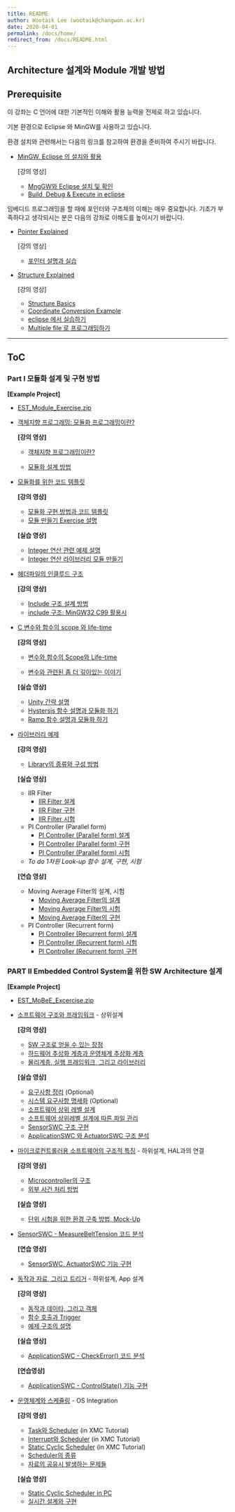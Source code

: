 ```yaml
---
title: README
author: Wootaik Lee (wootaik@changwon.ac.kr)  
date: 2020-04-01
permalink: /docs/home/
redirect_from: /docs/README.html
---
```


## Architecture 설계와 Module 개발 방법 



## Prerequisite

이 강좌는 C 언어에 대한 기본적인 이해와 활용 능력을 전제로 하고 있습니다.



기본 환경으로 Eclipse 와 MinGW를 사용하고 있습니다.

환경 설치와 관련해서는 다음의 링크를 참고하여 환경을 준비하여 주시기 바랍니다.

* [MinGW, Eclipse 의 설치와 활용](https://drive.google.com/open?id=1FkhYFFAEmGat5U7Kgm_GGp6buNXcvpAE)

    [강의 영상]

    *   [MngGW와 Eclipse 설치 및 확인](https://drive.google.com/file/d/14SHD8eoIiCZvUsSrb5ktnx6DXgHRYQKM/preview)
    * [Build, Debug & Execute in eclipse](https://drive.google.com/file/d/1_m_x13QxEMPcEFXvXC1crUasRlZ_fiPA/preview)



임베디드 프로그래밍을 할 때에 포인터와 구조체의 이해는 매우 중요합니다. 기초가 부족하다고 생각되시는 분은 다음의 강좌로 이해도를 높이시기 바랍니다.

* [Pointer Explained](https://drive.google.com/open?id=1cKt-nrCICur0RolgPjs3Vnoqht87TLCC)

    [강의 영상]

    *   [포인터 설명과 실습](https://drive.google.com/file/d/1SD4caT_NLkwG2wqNwux-GBdDW4dwzni2/preview)


* [Structure Explained](https://drive.google.com/open?id=1oL-zrpJo9GTqf-EiNhd8paEi6IkrKi-v)

    [강의 영상]

    *   [Structure Basics](https://drive.google.com/file/d/18W6ENEpPz5X-rA4iCAkLgZIH6goEMcFg/preview)
    *   [Coordinate Conversion Example](https://drive.google.com/file/d/18B8Skja7U-RaXfz3F6xayb7oO0HLz983/preview)
    *   [eclipse 에서 실습하기](https://drive.google.com/file/d/1BXBUFGQ6lefWss_g_PxaST56gI6CcHuk/preview)
    *   [Multiple file 로 프로그래밍하기](https://drive.google.com/file/d/1Rbf-45qO6XynkK2U5VySJ1r9r4-wuqzO/preview)



------



## ToC



### **Part I** 모듈화 설계 및 구현 방법

**[Example Project]**

* [EST_Module_Exercise.zip](https://drive.google.com/open?id=1lqG-vVjvRZo1ia-wUIrsnUuGds661ot6)

    

* [객체지향 프로그래밍: 모듈화 프로그래밍이란?](./ModularProgramming.md)

    **[강의 영상]**

    * [객체지향 프로그래밍이란?](https://drive.google.com/file/d/1WJAGiKlqxzWe2TsnW8NSQY8y_lNfE7ik/preview)

    * [모듈화 설계 방법](https://drive.google.com/file/d/1OR9xyQEB8eNbtNHmGtTy9i8KALeAXLLf/preview)



* [모듈화를 위한 코드 템플릿](./ModuleCodeTemplate.md)

    **[강의 영상]**

    * [모듈화 구현 방법과 코드 템플릿](https://drive.google.com/file/d/11rVY1j5vhZt9zHR8E1VLFXA4SAGprZQY/preview)
    * [모듈 만들기 Exercise 설명](https://drive.google.com/file/d/1QYOnF08XWJvdkABWVE9Sf0g4pirsXp8O/preview)

    **[실습 영상]**

    * [Integer 연산 관련 예제 설명](https://drive.google.com/file/d/1e6H5nBCv2Hr_9nlxSbGhaSilG7oD3L3M/preview)
    * [Integer 연산 라이브러리 모듈 만들기](https://drive.google.com/file/d/1Gdlr70y65__ydx5UpZb2CCx_o_fc99rI/preview)

    

* [헤더파일의 인클루드 구조](./Includes.md)

	**[강의 영상]**

    * [Include 구조 설계 방법](https://drive.google.com/open?id=1-domEgxfBXBaHZnovtcVfTGlC3kO2-Jg)
    * [include 구조: MinGW32 C99  활용시](https://drive.google.com/open?id=1gE4JBr8AJUy6y6WT4skKjXE3aX6dkyXQ)

    

* [C 변수와 함수의 scope 와 life-time](ScopeLifeTime.md)

    **[강의 영상]**

    * [변수와 함수의 Scope와 Life-time](https://drive.google.com/open?id=1Y-L_W4hO0vLT9yQR3Q05qlEDkmSkV19g)

    * [변수와 관련된 좀 더 깊이있는 이야기](https://drive.google.com/open?id=171N17Bor3TZMEzyfJSEumDBqrUyH-oXL)

    **[실습 영상]**

    * [Unity 간략 설명](https://drive.google.com/file/d/11w7y53zlyKFL466XA88T4Xuesxvpwp14/preview) 
    * [Hystersis 함수 설명과 모듈화 하기](https://drive.google.com/file/d/1nBxdQqpYLkiaClMd5ebEZ0ipYS9XPibe/preview)
    * [Ramp 함수 설명과 모듈화 하기](https://drive.google.com/file/d/1BAkADshPkg4o5BVYhVW0te5E7m1qa3Pk/preview)

    


* [라이브러리 예제](LibExample.md)

    **[강의 영상]**

    *   [Library의 종류와 구성 방법](https://drive.google.com/file/d/1gVnXNs8KRiqGDg8t6w-JIFtPp9CJYGEU/view?usp=sharing)
    
    **[실습 영상]**
    
    * IIR Filter
        * [IIR Filter 설계](https://drive.google.com/file/d/10tPIrYRqRq-_P1twnlc2eTfAt1QJoaoc/view?usp=sharing)
        * [IIR Filter 구현](https://drive.google.com/file/d/1bZh3sAO5qEPVEt7DPI0PJd3X2SgHl8yp/view?usp=sharing)
        * [IIR Filter 시험](https://drive.google.com/file/d/1e9TmYn7BW3ZTdpmnbq_MTiwre7zCyKVK/view?usp=sharing)
	* PI Controller (Parallel form)
        * [PI Controller (Parallel form) 설계](https://drive.google.com/file/d/1ze03PQcIVrx_ydV-ibdUz6FIG3P6cWnZ/view?usp=sharing)
        * [PI Controller (Parallel form) 구현](https://drive.google.com/file/d/1Ylanp82TT6PWTUoKjne5hCviVnUA-brA/view?usp=sharing)
        * [PI Controller (Parallel form) 시험](https://drive.google.com/file/d/1XA5kqUH1D6MLr3wja-AhG79FEYVIjA-v/view?usp=sharing)
    * _To do 1차원 Look-up 함수 설계, 구현, 시험_
    
    **[연습 영상]**
    
    * Moving Average Filter의 설계, 시험
        * [Moving Average Filter의 설계](https://drive.google.com/file/d/1d959Pb2HUTEmRw4gG7QCuKgQQnuo0Fb0/view?usp=sharing) 
        * [Moving Average Filter의 시험](https://drive.google.com/file/d/1JLEXuN7i-pCw7uEetKfPLKL6I6VqTYv2/view?usp=sharing) 
        * [Moving Average Filter의 구현](https://drive.google.com/file/d/1rK--JKYZ5Ot1B0GDz50P2y5W1a_R6Cg7/view?usp=sharing) 
    * PI Controller (Recurrent form)
        * [PI Controller (Recurrent form) 설계](https://drive.google.com/file/d/1lPDFCBqV5RFrpv1YJEXoTmmj9hkhU5hf/view?usp=sharing)
        * [PI Controller (Recurrent form) 시험](https://drive.google.com/file/d/1ONq3sQ-2LW4ln5kqlAeNJhRFz1S3v3fq/view?usp=sharing)
        * [PI Controller (Recurrent form) 구현](https://drive.google.com/file/d/1sfIzOOrPMEjW_bBUiGTA-Frg-h5QefgI/view?usp=sharing)
    
    
    

### PART II Embedded Control System을 위한 SW Architecture 설계

**[Example Project]**

* [EST_MoBeE_Excercise.zip](https://drive.google.com/file/d/1lqG-vVjvRZo1ia-wUIrsnUuGds661ot6/view?usp=sharing)



* [소프트웨어 구조와 프래임워크](./ArchFramework.md)  - 상위설계
  
    **[강의 영상]**
    
    * [SW 구조로 얻을 수 있는 장점](https://drive.google.com/file/d/16YGYYwft4EZqYiwkK8qQ4c6kd0SyQ_VS/view?usp=sharing)
    * [하드웨어 추상화 계층과 운영체계 추상화 계층](https://drive.google.com/file/d/1hl8litHF3RJydke84yXvOuQRacX2Gqlv/view?usp=sharing)
    * [물리계층, 실행 프래임워크, 그리고 라이브러리](https://drive.google.com/file/d/1KMc9GU6T__c0KBvnHtZf-5BgIdjTnwT8/view?usp=sharing)
    
    **[실습 영상]**
    
    * [요구사항 정리](https://drive.google.com/file/d/1W8jICtiDo7aHKQMBWXFh4SWfrkXKnaKb/view?usp=sharing) (Optional)
    * [시스템 요구사항 명세화](https://drive.google.com/file/d/1nIabKiyQcJyHFxzXwLu0v2TCQ1c568Bm/view?usp=sharing) (Optional)
    * [소프트웨어 상위 레벨 설계](https://drive.google.com/file/d/1zn5YwPK3NtXopJgbsLcntMGEYePr1zJp/view?usp=sharing)
    * [소프트웨어 상위레벨 설계에 따른 파일 관리](https://drive.google.com/file/d/1cIMAFbdryAcBhyWxMcE25PqJjqTNFruh/view?usp=sharing)
    * [SensorSWC 구조 구현](https://drive.google.com/file/d/1GbUsAzfDfclbmBjXYV9R_iBT0SZR93Zy/view?usp=sharing)
    * [ApplicationSWC 와 ActuatorSWC 구조 분석](https://drive.google.com/file/d/1h5ZXgE6YqYwHa2Ez2xnHFSWZSa9O7Cby/view?usp=sharing)



* [마이크로컨트롤러용 소프트웨어의 구조적 특징](uControllerFeatures.md) - 하위설계, HAL과의 연결
  
    **[강의 영상]**
    
    * [Microcontroller의 구조](https://drive.google.com/file/d/1D1VFABJH4zWb031hw-VDt5dw-gjW92uR/view?usp=sharing)
    * [외부 사건 처리 방법](https://drive.google.com/file/d/1x7fhCXcEFfXJKDLNpNPsPjsXrvMKH1xl/view?usp=sharing)
    
    **[실습 영상]**
    
    * [단위 시험을 위한 환경 구축 방법, Mock-Up](https://drive.google.com/file/d/10gO9lK0jw1aAgqJw7ju03JiklemCVP72/view?usp=sharing)
* [SensorSWC - MeasureBeltTension 코드 분석](https://drive.google.com/file/d/1TG-dEI4hs295DwqyH2d9HCwKuL7tGVla/view?usp=sharing)
  
  **[연습 영상]**
  
  * [SensorSWC, ActuatorSWC 기능 구현](https://drive.google.com/file/d/1Xv3SXLclULKAxrZFZQZeoZzU7Iec1QxF/view?usp=sharing)
  
  
  
* [동작과 자료, 그리고 트리거](BehaviorDataTrigger.md) - 하위설계, App 설계
  
    **[강의 영상]**
    
    * [동작과 데이타, 그리고 객체](https://drive.google.com/file/d/14gFxS0aSWmVONhztlyz6i_wZp4oXDOPm/view?usp=sharing)
    * [함수 호출과 Trigger](https://drive.google.com/file/d/136bfiHLitqsFWcfTevOgf5w3nH1wceDj/view?usp=sharing)
    * [예제 구조의 설명](https://drive.google.com/file/d/1UB_1T2RAbZmQppbTW-moeRvr3H53u-_Y/view?usp=sharing)
    
    **[실습 영상]**
    
    * [ApplicationSWC - CheckError() 코드 분석](https://drive.google.com/file/d/1SMjbWbwfOgLRU_9zAPUJWQNW1crwuw8l/view?usp=sharing)
    
    **[연습영상]**
    
    * [ApplicationSWC - ControlState() 기능 구현](https://drive.google.com/file/d/1RjPTgTF0p1qORD9A3TpgLJGT3wFTv9tU/view?usp=sharing)
    
    


* [운영체계와 스케쥴링](StaticSche.md) - OS Integration
  
    **[강의 영상]**
    
    * [Task와 Scheduler](https://drive.google.com/file/d/1Um0yAoTekPtPTO52jJGZB3hv0qRuKHF4/view?usp=sharing) (in XMC Tutorial)
    * [Interrupt와 Scheduler](https://drive.google.com/file/d/1kV4IVsf8exh7cg4LM5M9tuRNK6El1AcS/view?usp=sharing) (in XMC Tutorial)
    * [Static Cyclic Scheduler](https://drive.google.com/file/d/1_O12IdvWccj77IUbqQTeJ8hzNS_9RYZb/view?usp=sharing) (in XMC Tutorial)
    * [Scheduler의 종류](https://drive.google.com/file/d/1S1Xegr5t-4RDMNKtxcPJABejRFy2HMha/view?usp=sharing)
    * [자료의 공유시 발생하는 문제들](https://drive.google.com/file/d/1cUXXhU1qqHe1qoDGYlkt85rhDuEYktRr/view?usp=sharing)
    
    **[실습 영상]**
    
    * [Static Cyclic Scheduler in PC](https://drive.google.com/file/d/1VpzXCs1oLRT8HLWzDq0wp6b2N8x8cOAa/view?usp=sharing)
    * [실시간 설계와 구현](https://drive.google.com/file/d/1e3UP8xnKlQLtfmoxvE8S_VcDxsnzWFaI/view?usp=sharing)



